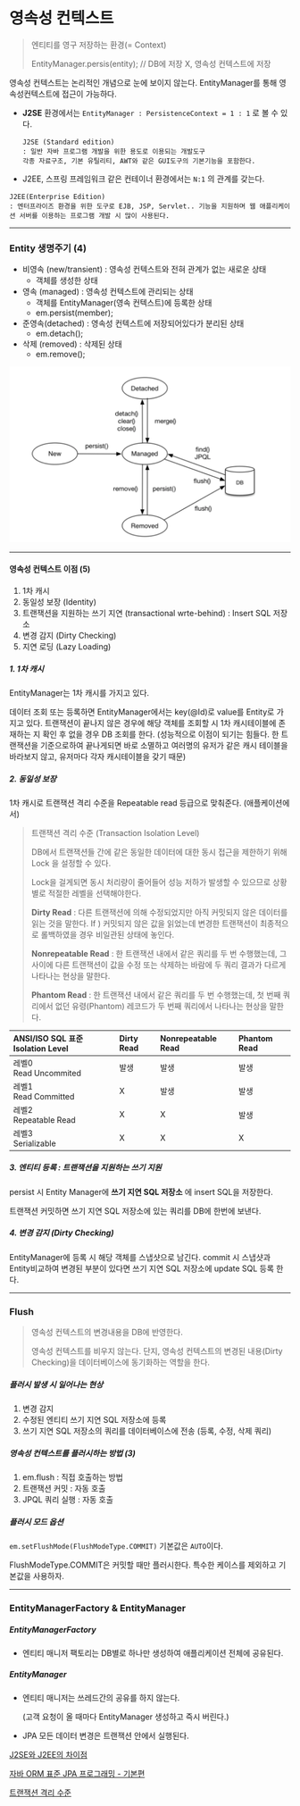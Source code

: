 # 영속성 컨텍스트

> 엔티티를 영구 저장하는 환경(= Context)
>
> EntityManager.persis(entity);  // DB에 저장 X, 영속성 컨텍스트에 저장

영속성 컨텍스트는 논리적인 개념으로 눈에 보이지 않는다. EntityManager를 통해 영속성컨텍스트에 접근이 가능하다.

- **J2SE** 환경에서는 `EntityManager : PersistenceContext = 1 : 1` 로 볼 수 있다.

  ```
  J2SE (Standard edition)
  : 일반 자바 프로그램 개발을 위한 용도로 이용되는 개발도구
  각종 자료구조, 기본 유틸리티, AWT와 같은 GUI도구의 기본기능을 포함한다.
  ```

- J2EE, 스프링 프레임워크 같은 컨테이너 환경에서는 `N:1` 의 관계를 갖는다.

```
J2EE(Enterprise Edition)
: 엔터프라이즈 환경을 위한 도구로 EJB, JSP, Servlet.. 기능을 지원하며 웹 애플리케이션 서버를 이용하는 프로그램 개발 시 많이 사용된다.
```

---

### Entity 생명주기 (4)

- 비영속 (new/transient) : 영속성 컨텍스트와 전혀 관계가 없는 새로운 상태
  - 객체를 생성한 상태
- 영속 (managed) : 영속성 컨텍스트에 관리되는 상태
  - 객체를 EntityManager(영속 컨텍스트)에 등록한 상태
  - em.persist(member);
- 준영속(detached) : 영속성 컨텍스트에 저장되어있다가 분리된 상태
  - em.detach();
- 삭제 (removed) : 삭제된 상태
  - em.remove();

![image-20190720210703903](assert/image-20190720210703903.png)


----

#### 영속성 컨텍스트 이점 (5)

1. 1차 캐시
2. 동일성 보장 (Identity)
3. 트랜잭션을 지원하는 쓰기 지연 (transactional wrte-behind) : Insert SQL 저장소
4. 변경 감지 (Dirty Checking)
5. 지연 로딩 (Lazy Loading)



##### 1. 1차 캐시

EntityManager는 1차 캐시를 가지고 있다.

데이터 조회 또는 등록하면 EntityManager에서는 key(@Id)로 value를 Entity로 가지고 있다. 트랜잭션이 끝나지 않은 경우에 해당 객체를 조회할 시 1차 캐시테이블에 존재하는 지 확인 후 없을 경우 DB 조회를 한다.  (성능적으로 이점이 되기는 힘들다. 한 트랜잭션을 기준으로하여 끝나게되면 바로 소멸하고 여러명의 유저가 같은 캐시 테이블을 바라보지 않고, 유저마다 각자 캐시테이블을 갖기 때문)

##### 2. 동일성 보장

1차 캐시로 트랜잭션 격리 수준을 Repeatable read 등급으로 맞춰준다. (애플케이션에서)

> 트랜잭션 격리 수준 (Transaction Isolation Level)
>
>  DB에서 트랜잭션들 간에 같은 동일한 데이터에 대한 동시 접근을 제한하기 위해 Lock 을 설정할 수 있다.
>
> Lock을 걸게되면 동시 처리량이 줄어들어 성능 저하가 발생할 수 있으므로 상황별로 적절한 레벨을 선택해야한다.
>
> **Dirty Read** :  다른 트랜잭션에 의해 수정되었지만 아직 커밋되지 않은 데이터를 읽는 것을 말한다. If ) 커밋되지 않은 값을 읽었는데 변경한 트랜잭션이 최종적으로 롤백하였을 경우 비일관된 상태에 놓인다.
>
> **Nonrepeatable Read** :  한 트랜잭션 내에서 같은 쿼리를 두 번 수행했는데, 그 사이에 다른 트랜잭션이 값을 수정 또는 삭제하는 바람에 두 쿼리 결과가 다르게 나타나는 현상을 말한다.
>
> **Phantom Read** : 한 트랜잭션 내에서 같은 쿼리를 두 번 수행했는데, 첫 번째 쿼리에서 없던 유령(Phantom) 레코드가 두 번째 쿼리에서 나타나는 현상을 말한다.

| ANSI/ISO SQL 표준Isolation Level | Dirty Read | Nonrepeatable Read | Phantom Read |
| :------------------------------- | :--------- | :----------------- | :----------- |
| 레벨0 <br />Read Uncommited      | 발생       | 발생               | 발생         |
| 레벨1 <br />Read Committed       | X          | 발생               | 발생         |
| 레벨2<br />Repeatable Read       | X          | X                  | 발생         |
| 레벨3 <br />Serializable         | X          | X                  | X            |


##### 3. 엔티티 등록 : 트랜잭션을 지원하는 쓰기 지원

persist 시 Entity Manager에 **쓰기 지연 SQL 저장소** 에 insert SQL을 저장한다.

트랜잭션 커밋하면 쓰기 지연 SQL 저장소에 있는 쿼리를 DB에 한번에 보낸다.

##### 4. 변경 감지 (Dirty Checking)

EntityManager에 등록 시 해당 객체를 스냅샷으로 남긴다. commit 시 스냅샷과 Entity비교하여 변경된 부분이 있다면 쓰기 지연 SQL 저장소에 update SQL 등록 한다.

----

### Flush

> 영속성 컨텍스트의 변경내용을 DB에 반영한다.
>
> 영속성 컨텍스트를 비우지 않는다. 단지, 영속성 컨텍스트의 변경된 내용(Dirty Checking)을 데이터베이스에 동기화하는 역할을 한다.

##### 플러시 발생 시 일어나는 현상

1. 변경 감지
2. 수정된 엔티티 쓰기 지연 SQL 저장소에 등록
3. 쓰기 지연 SQL 저장소의 쿼리를 데이터베이스에 전송 (등록, 수정, 삭제 쿼리)



##### 영속성 컨텍스트를 플러시하는 방법 (3)

1. em.flush : 직접 호출하는 방법
2. 트랜잭션 커밋 : 자동 호출
3. JPQL 쿼리 실행  : 자동 호출



##### 플러시 모드 옵션

`em.setFlushMode(FlushModeType.COMMIT)` 기본값은 `AUTO`이다.

FlushModeType.COMMIT은 커밋할 때만 플러시한다. 특수한 케이스를 제외하고 기본값을 사용하자.



---

### EntityManagerFactory & EntityManager

##### EntityManagerFactory

- 엔티티 매니저 팩토리는 DB별로 하나만 생성하여 애플리케이션 전체에 공유된다.

##### EntityManager

- 엔티티 매니저는 쓰레드간의 공유를 하지 않는다.

  (고객 요청이 올 때마다 EntityManager 생성하고 즉시 버린다.)

- JPA 모든 데이터 변경은 트랜잭션 안에서 실행된다.





[J2SE와 J2EE의 차이점](https://java.ihoney.pe.kr/81)

[자바 ORM 표준 JPA 프로그래밍 - 기본편](https://www.inflearn.com/course/ORM-JPA-Basic)

[트랜잭션 격리 수준](http://www.dbguide.net/db.db?cmd=view&boardUid=148216&boardConfigUid=9&boardIdx=138&boardStep=1)
